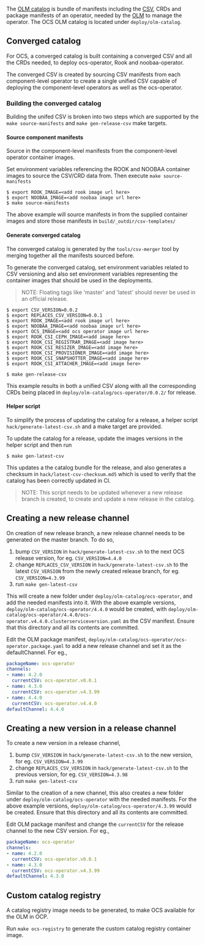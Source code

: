The [OLM catalog][1] is bundle of manifests including the [CSV][2], CRDs and package manifests of an operator, needed by the [OLM][3] to manage the operator.
The OCS OLM catalog is located under `deploy/olm-catalog`.

## Converged catalog

For OCS, a converged catalog is built containing a converged CSV and all the CRDs needed, to deploy ocs-operator, Rook and noobaa-operator.

The converged CSV is created by sourcing CSV manifests from each component-level operator to create a single unified CSV capable of deploying the component-level operators as well as the ocs-operator.

### Building the converged catalog

Building the unifed CSV is broken into two steps which are supported by the `make source-manifests` and `make gen-release-csv` make targets.

#### Source component manifests

Source in the component-level manifests from the component-level operator container images.

Set environment variables referencing the ROOK and NOOBAA container images to source the CSV/CRD data from. Then execute `make source-manifests`

```console
$ export ROOK_IMAGE=<add rook image url here>
$ export NOOBAA_IMAGE=<add noobaa image url here>
$ make source-manifests
```

The above example will source manifests in from the supplied container images and store those manifests in `build/_outdir/csv-templates/`

#### Generate converged catalog

The converged catalog is generated by the `tools/csv-merger` tool by merging together all the manifests sourced before.

To generate the converged catalog, set environment variables related to CSV versioning and also set environment variables representing the container images that should be used in the deployments.

> NOTE: Floating tags like 'master' and 'latest' should never be used in an official release.

```console
$ export CSV_VERSION=0.0.2
$ export REPLACES_CSV_VERSION=0.0.1
$ export ROOK_IMAGE=<add rook image url here>
$ export NOOBAA_IMAGE=<add noobaa image url here>
$ export OCS_IMAGE=<add ocs operator image url here>
$ export ROOK_CSI_CEPH_IMAGE=<add image here>
$ export ROOK_CSI_REGISTRAR_IMAGE=<add image here>
$ export ROOK_CSI_RESIZER_IMAGE=<add image here>
$ export ROOK_CSI_PROVISIONER_IMAGE=<add image here>
$ export ROOK_CSI_SNAPSHOTTER_IMAGE=<add image here>
$ export ROOK_CSI_ATTACHER_IMAGE=<add image here>

$ make gen-release-csv
```

This example results in both a unified CSV along with all the corresponding CRDs being placed in `deploy/olm-catalog/ocs-operator/0.0.2/` for release.

#### Helper script

To simplify the process of updating the catalog for a release, a helper script `hack/generate-latest-csv.sh` and a make target are provided.

To update the catalog for a release, update the images versions in the helper script and then run

```console
$ make gen-latest-csv
```

This updates a the catalog bundle for the release, and also generates a checksum in `hack/latest-csv-checksum.md5` which is used to verify that the catalog has been correctly updated in CI.

> NOTE: This script needs to be updated whenever a new release branch is created, to create and update a new release in the catalog.

## Creating a new release channel

On creation of new release branch, a new release channel needs to be generated on the master branch.
To do so,

1. bump `CSV_VERSION` in `hack/generate-latest-csv.sh` to the next OCS release version, for eg. `CSV_VERSION=4.4.0`
2. change `REPLACES_CSV_VERSION` in `hack/generate-latest-csv.sh` to the latest `CSV_VERSION` from the newly created release branch, for eg. `CSV_VERSION=4.3.99`
3. run `make gen-latest-csv`

This will create a new folder under `deploy/olm-catalog/ocs-operator`, and add the needed manifests into it.
With the above example versions, `deploy/olm-catalog/ocs-operator/4.4.0` would be created, with `deploy/olm-catalog/ocs-operator/4.4.0/ocs-operator.v4.4.0.clusterserviceversion.yaml` as the CSV manifest.
Ensure that this directory and all its contents are committed.

Edit the OLM package manifest, `deploy/olm-catalog/ocs-operator/ocs-operator.package.yaml` to add a new release channel and set it as the defaultChannel.
For eg.,

```yaml
packageName: ocs-operator
channels:
- name: 4.2.0
  currentCSV: ocs-operator.v0.0.1
- name: 4.3.0
  currentCSV: ocs-operator.v4.3.99
- name: 4.4.0
  currentCSV: ocs-operator.v4.4.0
defaultChannel: 4.4.0
```

## Creating a new version in a release channel

To create a new version in a release channel,

1. bump `CSV_VERSION` in `hack/generate-latest-csv.sh` to the new version, for eg. `CSV_VERSION=4.3.99`
2. change `REPLACES_CSV_VERSION` in `hack/generate-latest-csv.sh` to the previous version, for eg. `CSV_VERSION=4.3.98`
3. run `make gen-latest-csv`

Similar to the creation of a new channel, this also creates a new folder under `deploy/olm-catalog/ocs-operator` with the needed manifests.
For the above example versions, `deploy/olm-catalog/ocs-operator/4.3.99` would be created.
Ensure that this directory and all its contents are committed.

Edit OLM package manifest and change the `currentCSV` for the release channel to the new CSV version.
For eg.,

```yaml
packageName: ocs-operator
channels:
- name: 4.2.0
  currentCSV: ocs-operator.v0.0.1
- name: 4.3.0
  currentCSV: ocs-operator.v4.3.99
defaultChannel: 4.3.0
```


## Custom catalog registry

A catalog registry image needs to be generated, to make OCS available for the OLM in OCP.

Run `make ocs-registry` to generate the custom catalog registry container image.


[1]: https://github.com/operator-framework/operator-lifecycle-manager/blob/master/doc/design/architecture.md#catalog-registry-design
[2]: https://github.com/operator-framework/operator-lifecycle-manager/blob/master/doc/design/architecture.md#what-is-a-clusterserviceversion
[3]: https://github.com/operator-framework/operator-lifecycle-manager
